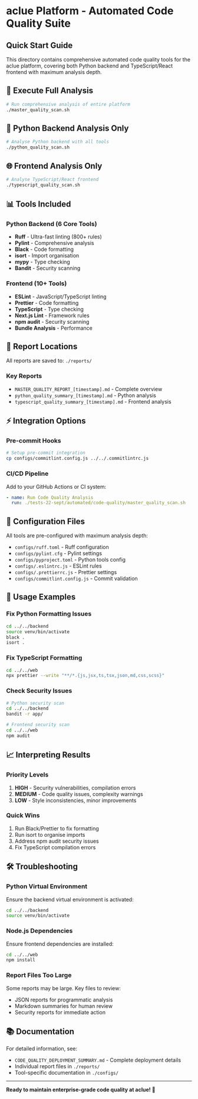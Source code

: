# aclue Platform - Automated Code Quality Suite

## Quick Start Guide

This directory contains comprehensive automated code quality tools for the aclue platform, covering both Python backend and TypeScript/React frontend with maximum analysis depth.

## 🚀 Execute Full Analysis

```bash
# Run comprehensive analysis of entire platform
./master_quality_scan.sh
```

## 🐍 Python Backend Analysis Only

```bash
# Analyse Python backend with all tools
./python_quality_scan.sh
```

## 🌐 Frontend Analysis Only

```bash
# Analyse TypeScript/React frontend
./typescript_quality_scan.sh
```

## 📊 Tools Included

### Python Backend (6 Core Tools)
- **Ruff** - Ultra-fast linting (800+ rules)
- **Pylint** - Comprehensive analysis
- **Black** - Code formatting
- **isort** - Import organisation
- **mypy** - Type checking
- **Bandit** - Security scanning

### Frontend (10+ Tools)
- **ESLint** - JavaScript/TypeScript linting
- **Prettier** - Code formatting
- **TypeScript** - Type checking
- **Next.js Lint** - Framework rules
- **npm audit** - Security scanning
- **Bundle Analysis** - Performance

## 📁 Report Locations

All reports are saved to: `./reports/`

### Key Reports
- `MASTER_QUALITY_REPORT_[timestamp].md` - Complete overview
- `python_quality_summary_[timestamp].md` - Python analysis
- `typescript_quality_summary_[timestamp].md` - Frontend analysis

## ⚡ Integration Options

### Pre-commit Hooks
```bash
# Setup pre-commit integration
cp configs/commitlint.config.js ../../.commitlintrc.js
```

### CI/CD Pipeline
Add to your GitHub Actions or CI system:
```yaml
- name: Run Code Quality Analysis
  run: ./tests-22-sept/automated/code-quality/master_quality_scan.sh
```

## 🔧 Configuration Files

All tools are pre-configured with maximum analysis depth:
- `configs/ruff.toml` - Ruff configuration
- `configs/pylint.cfg` - Pylint settings
- `configs/pyproject.toml` - Python tools config
- `configs/.eslintrc.js` - ESLint rules
- `configs/.prettierrc.js` - Prettier settings
- `configs/commitlint.config.js` - Commit validation

## 🎯 Usage Examples

### Fix Python Formatting Issues
```bash
cd ../../backend
source venv/bin/activate
black .
isort .
```

### Fix TypeScript Formatting
```bash
cd ../../web
npx prettier --write "**/*.{js,jsx,ts,tsx,json,md,css,scss}"
```

### Check Security Issues
```bash
# Python security scan
cd ../../backend
bandit -r app/

# Frontend security scan
cd ../../web
npm audit
```

## 📈 Interpreting Results

### Priority Levels
1. **HIGH** - Security vulnerabilities, compilation errors
2. **MEDIUM** - Code quality issues, complexity warnings
3. **LOW** - Style inconsistencies, minor improvements

### Quick Wins
1. Run Black/Prettier to fix formatting
2. Run isort to organise imports
3. Address npm audit security issues
4. Fix TypeScript compilation errors

## 🛠️ Troubleshooting

### Python Virtual Environment
Ensure the backend virtual environment is activated:
```bash
cd ../../backend
source venv/bin/activate
```

### Node.js Dependencies
Ensure frontend dependencies are installed:
```bash
cd ../../web
npm install
```

### Report Files Too Large
Some reports may be large. Key files to review:
- JSON reports for programmatic analysis
- Markdown summaries for human review
- Security reports for immediate action

## 📚 Documentation

For detailed information, see:
- `CODE_QUALITY_DEPLOYMENT_SUMMARY.md` - Complete deployment details
- Individual report files in `./reports/`
- Tool-specific documentation in `./configs/`

---

**Ready to maintain enterprise-grade code quality at aclue! 🚀**